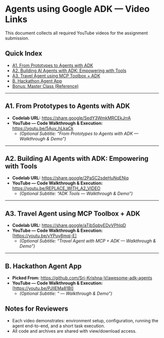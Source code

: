 # Agents using Google ADK — Video Links

This document collects all required YouTube videos for the assignment submission.

## Quick Index
- [A1. From Prototypes to Agents with ADK](#a1-from-prototypes-to-agents-with-adk)
- [A2. Building AI Agents with ADK: Empowering with Tools](#a2-building-ai-agents-with-adk-empowering-with-tools)
- [A3. Travel Agent using MCP Toolbox + ADK](#a3-travel-agent-using-mcp-toolbox--adk)
- [B. Hackathon Agent App](#b-hackathon-agent-app)
- [Bonus: Master Class (Reference)](#bonus-master-class-reference)

---

## A1. From Prototypes to Agents with ADK
- **Codelab URL:** https://share.google/SedY3WmkMRCEkJrrA  
- **YouTube — Code Walkthrough & Execution:** https://youtu.be/5Auv_hLkaCk  
  - *(Optional Subtitle: “From Prototypes to Agents with ADK — Walkthrough & Demo”)*

---

## A2. Building AI Agents with ADK: Empowering with Tools
- **Codelab URL:** https://share.google/2PaSC2sdeHuNqENjq  
- **YouTube — Code Walkthrough & Execution:** https://youtu.be/REPLACE_WITH_A2_VIDEO  
  - *(Optional Subtitle: “ADK Tools — Walkthrough & Demo”)*
---

## A3. Travel Agent using MCP Toolbox + ADK
- **Codelab URL:** https://share.google/aTibSpbyEDvVPhIqD  
- **YouTube — Code Walkthrough & Execution:** [https://youtu.be/yYPuy8mqj-E] 
  - *(Optional Subtitle: “Travel Agent with MCP + ADK — Walkthrough & Demo”)*
---

## B. Hackathon Agent App
- **Picked From:** https://github.com/Sri-Krishna-V/awesome-adk-agents  
- **YouTube — Code Walkthrough & Execution:** [https://youtu.be/PJIIEMa81BI] 
  - *(Optional Subtitle: “<Project Name> — Walkthrough & Demo”)*


## Notes for Reviewers
- Each video demonstrates: environment setup, configuration, running the agent end-to-end, and a short task execution.
- All code and archives are shared with view/download access.
